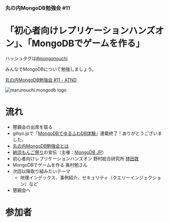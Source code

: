### 丸の内MongoDB勉強会 #11

# 「初心者向けレプリケーションハンズオン」、「MongoDBでゲームを作る」

ハッシュタグは[#mongonouchi](https://twitter.com/search?q=%23mongonouchi&src=hash)

みんなでMongoDBについて勉強しましょう。  

[丸の内MongoDB勉強会 #11 - ATND](http://atnd.org/events/39988)

![marunouchi.mongodb logo](http://syokenz.github.com/marunouchi-mongodb/images/mongodb_logo.png)

# 流れ
* 懇親会の出席を取る
* gihyo.jpで「[MongoDBでゆるふわDB体験](http://gihyo.jp/dev/serial/01/mongodb)」連載終了！ありがとうございました。
* [丸の内MongoDB勉強会とは](http://rinrin0108.github.io/slides/mongonouchi/#0)
* [納涼もんご祭り](http://www.mongodb.jp/mongo/noryo2013/top)の宣伝（主催：[MongoDB JP](http://www.mongodb.jp/mongo/main)）
* 初心者向けレプリケーションハンズオン 野村総合研究所 [林田敦](http://www.facebook.com/atsushi.hayashida.5)
* MongoDBでゲームを作る 奥村勉さん
* 次回以降取り組みたいテーマ
  * 地理インデックス、事例紹介、セキュリティ（クエリーインジェクション）など
* 懇親会へ



# 参加者


